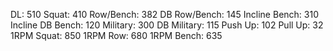 DL: 510
 Squat: 410
 Row/Bench: 382
 DB Row/Bench: 145
 Incline Bench: 310
 Incline DB Bench: 120
 Military: 300
 DB Military: 115
 Push Up: 102
 Pull Up: 32
 1RPM Squat: 850
 1RPM Row: 680
 1RPM Bench: 635

